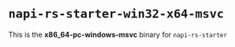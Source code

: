 # `napi-rs-starter-win32-x64-msvc`

This is the **x86_64-pc-windows-msvc** binary for `napi-rs-starter`
